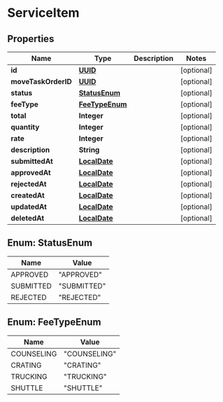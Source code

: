 
# ServiceItem

## Properties
Name | Type | Description | Notes
------------ | ------------- | ------------- | -------------
**id** | [**UUID**](UUID.md) |  |  [optional]
**moveTaskOrderID** | [**UUID**](UUID.md) |  |  [optional]
**status** | [**StatusEnum**](#StatusEnum) |  |  [optional]
**feeType** | [**FeeTypeEnum**](#FeeTypeEnum) |  |  [optional]
**total** | **Integer** |  |  [optional]
**quantity** | **Integer** |  |  [optional]
**rate** | **Integer** |  |  [optional]
**description** | **String** |  |  [optional]
**submittedAt** | [**LocalDate**](LocalDate.md) |  |  [optional]
**approvedAt** | [**LocalDate**](LocalDate.md) |  |  [optional]
**rejectedAt** | [**LocalDate**](LocalDate.md) |  |  [optional]
**createdAt** | [**LocalDate**](LocalDate.md) |  |  [optional]
**updatedAt** | [**LocalDate**](LocalDate.md) |  |  [optional]
**deletedAt** | [**LocalDate**](LocalDate.md) |  |  [optional]


<a name="StatusEnum"></a>
## Enum: StatusEnum
Name | Value
---- | -----
APPROVED | &quot;APPROVED&quot;
SUBMITTED | &quot;SUBMITTED&quot;
REJECTED | &quot;REJECTED&quot;


<a name="FeeTypeEnum"></a>
## Enum: FeeTypeEnum
Name | Value
---- | -----
COUNSELING | &quot;COUNSELING&quot;
CRATING | &quot;CRATING&quot;
TRUCKING | &quot;TRUCKING&quot;
SHUTTLE | &quot;SHUTTLE&quot;



